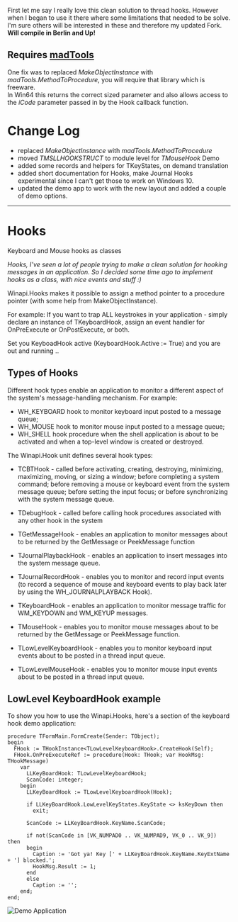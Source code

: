 
First let me say I really love this clean solution to thread hooks. 
However when I began to use it there where some limitations that needed to be solve.
I'm sure others will be interested in these and therefore my updated Fork.  
**Will compile in Berlin and Up!**
## Requires [madTools](http://madshi.net/)
One fix was to replaced *MakeObjectInstance* with *madTools.MethodToProcedure*, you will require that library which is freeware.  
In Win64 this returns the correct sized parameter and also allows access to the *iCode* parameter passed in by the Hook callback function.
# Change Log
- replaced *MakeObjectInstance* with *madTools.MethodToProcedure*
- moved *TMSLLHOOKSTRUCT* to module level for *TMouseHook* Demo
- added some records and helpers for TKeyStates, on demand translation
- added short documentation for Hooks, make Journal Hooks experimental since I can't get those to work on Windows 10.
- updated the demo app to work with the new layout and added a couple of demo options.
----

# Hooks
Keyboard and Mouse hooks as classes

*Hooks, I’ve seen a lot of people trying to make a clean solution for hooking messages in an application. So I decided some time ago to implement hooks as a class, with nice events and stuff :)*

Winapi.Hooks makes it possible to assign a method pointer to a procedure pointer (with some help from MakeObjectInstance).

For example: If you want to trap ALL keystrokes in your application - simply declare an instance of TKeyboardHook, assign an event handler for OnPreExecute or OnPostExecute, or both.

Set you KeyboadHook active (KeyboardHook.Active := True) and you are out and running ..

## Types of Hooks
Different hook types enable an application to monitor a different aspect of the system's message-handling mechanism.
For example:

- WH_KEYBOARD hook to monitor keyboard input posted to a message queue;
- WH_MOUSE hook to monitor mouse input posted to a message queue;
- WH_SHELL hook procedure when the shell application is about to be activated and when a top-level window is created or destroyed.

The Winapi.Hook unit defines several hook types:

- TCBTHook - called before activating, creating, destroying, minimizing, maximizing, moving, or sizing a window; before completing a system command; before removing a mouse or keyboard event from the system message queue; before setting the input focus; or before synchronizing with the system message queue.

- TDebugHook - called before calling hook procedures associated with any other hook in the system

- TGetMessageHook - enables an application to monitor messages about to be returned by the GetMessage or PeekMessage function

- TJournalPlaybackHook - enables an application to insert messages into the system message queue.

- TJournalRecordHook - enables you to monitor and record input events (to record a sequence of mouse and keyboard events to play back later by using the WH_JOURNALPLAYBACK Hook).

- TKeyboardHook - enables an application to monitor message traffic for WM_KEYDOWN and WM_KEYUP messages.

- TMouseHook - enables you to monitor mouse messages about to be returned by the GetMessage or PeekMessage function.

- TLowLevelKeyboardHook - enables you to monitor keyboard input events about to be posted in a thread input queue.

- TLowLevelMouseHook - enables you to monitor mouse input events about to be posted in a thread input queue.

## LowLevel KeyboardHook example

To show you how to use the Winapi.Hooks, here's a section of the keyboard hook demo application:

```delphi
procedure TFormMain.FormCreate(Sender: TObject);
begin
  FHook := THookInstance<TLowLevelKeyboardHook>.CreateHook(Self);
  FHook.OnPreExecuteRef := procedure(Hook: THook; var HookMsg: THookMessage)
    var
      LLKeyBoardHook: TLowLevelKeyboardHook;
      ScanCode: integer;
    begin
      LLKeyBoardHook := TLowLevelKeyboardHook(Hook);

      if LLKeyBoardHook.LowLevelKeyStates.KeyState <> ksKeyDown then
        exit;

      ScanCode := LLKeyBoardHook.KeyName.ScanCode;

      if not(ScanCode in [VK_NUMPAD0 .. VK_NUMPAD9, VK_0 .. VK_9]) then
      begin
        Caption := 'Got ya! Key [' + LLKeyBoardHook.KeyName.KeyExtName + '] blocked.';
        HookMsg.Result := 1;
      end
      else
        Caption := '';
    end;
end;
```
![Demo Application](https://github.com/JensBorrisholt/Hooks/blob/master/Demo.PNG)
